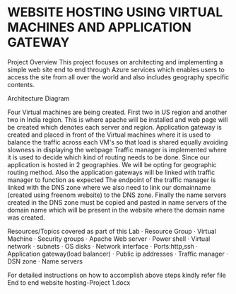 <h1>WEBSITE HOSTING USING VIRTUAL MACHINES AND APPLICATION GATEWAY</h1>


Project Overview
This project focuses on architecting and implementing a simple web site end to end through Azure services which enables users to access the site from all over the world and also includes geography specific contents.

Architecture Diagram
 

 Four Virtual machines are being created. First two in US region and another two in India region. This is where apache will be installed and web page will be created which denotes each server and region.
Application gateway is created and placed in front of the Virtual machines where it is used to balance the traffic across each VM's so that load is shared equally avoiding slowness in displaying the webpage
Traffic manager is implemented where it is used to decide which kind of routing needs to be done. Since our application is hosted in 2 geographies. We will be opting for geographic routing method. Also the application gateways will be linked with traffic manager to function as expected
The endpoint of the traffic manager is linked with the DNS zone where we also need to link our domainname (created using freenom website) to the DNS zone.
Finally the name servers created in the DNS zone must be copied and pasted in name servers of the domain name which will be present in the website where the domain name was created.

Resources/Topics covered as part of this Lab
·	Resource Group
·	Virtual Machine
·	Security groups
·	Apache Web server
·	Power shell
·	Virtual network
·	subnets
·	OS disks
·	Network interface
·	Ports:http,ssh
·	Application gateway(load balancer)
·	Public ip addresses
·	Traffic manager 
·	DSN zone
·	Name servers

For detailed instructions on how to accomplish above steps kindly refer file End to end website hosting-Project 1.docx


